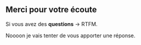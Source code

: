 ## Merci pour votre écoute

Si vous avez des **questions** -> RTFM.

Noooon je vais tenter de vous apporter une réponse.